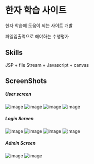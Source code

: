 # 한자 학습 사이트

한자 학습에 도움이 되는 사이트 개발

파일입출력으로 해야하는 수행평가


Skills
-----------------------------------
JSP + file Stream + Javascript + canvas


ScreenShots
-------------------------------------

##### User screen
![image](https://user-images.githubusercontent.com/26542929/75113985-cf85f500-5695-11ea-85a7-6ed6854b309e.png)
![image](https://user-images.githubusercontent.com/26542929/75113988-d44aa900-5695-11ea-96e7-5c1358ade0ac.png)
![image](https://user-images.githubusercontent.com/26542929/75113990-d6ad0300-5695-11ea-83f4-7879352055e7.png)
![image](https://user-images.githubusercontent.com/26542929/75113991-d876c680-5695-11ea-930f-59556bf93845.png)

##### Login Screen
![image](https://user-images.githubusercontent.com/26542929/75113986-d1e84f00-5695-11ea-9eba-ec527305678c.png)
![image](https://user-images.githubusercontent.com/26542929/75114000-e4fb1f00-5695-11ea-8649-48777db13e54.png)
![image](https://user-images.githubusercontent.com/26542929/75114005-e75d7900-5695-11ea-87f9-783c1016eebe.png)
![image](https://user-images.githubusercontent.com/26542929/75113995-e0366b00-5695-11ea-9a7d-060cee176161.png)

##### Admin Screen
![image](https://user-images.githubusercontent.com/26542929/75114024-fa704900-5695-11ea-9fcb-1f3600c53eac.png)
![image](https://user-images.githubusercontent.com/26542929/75113992-da408a00-5695-11ea-8b3c-61f9cef15cb9.png)
